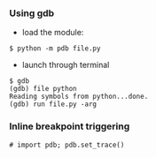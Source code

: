 ---
---
### Using gdb
-   load the module:
```
$ python -m pdb file.py
```
-   launch through terminal
```
$ gdb
(gdb) file python
Reading symbols from python...done.
(gdb) run file.py -arg
```

### Inline breakpoint triggering
```
# import pdb; pdb.set_trace()
```
